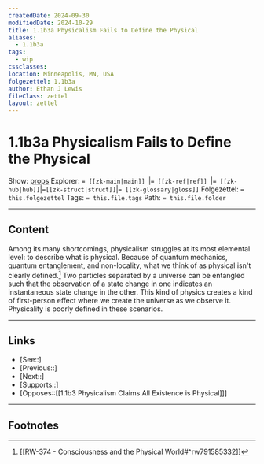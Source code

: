 ```yaml
---
createdDate: 2024-09-30
modifiedDate: 2024-10-29
title: 1.1b3a Physicalism Fails to Define the Physical
aliases:
  - 1.1b3a
tags:
  - wip
cssclasses: 
location: Minneapolis, MN, USA
folgezettel: 1.1b3a
author: Ethan J Lewis
fileClass: zettel
layout: zettel
---
```


# 1.1b3a Physicalism Fails to Define the Physical

Show: [props](obsidian://adv-uri?vault=ejl-zk&commandid=properties%3Aopen-local)
Explorer: `= [[zk-main|main]] `|`= [[zk-ref|ref]] `|`= [[zk-hub|hub]]`|`=[[zk-struct|struct]]`|`= [[zk-glossary|gloss]]`
Folgezettel: `= this.folgezettel` 
Tags: `= this.file.tags`
Path: `= this.file.folder`
- - -

## Content

Among its many shortcomings, physicalism struggles at its most elemental level: to describe what is physical. Because of quantum mechanics, quantum entanglement, and non-locality, what we think of as physical isn't clearly defined.[^1] Two particles separated by a universe can be entangled such that the observation of a state change in one indicates an instantaneous state change in the other. This kind of physics creates a kind of first-person effect where we create the universe as we observe it. Physicality is poorly defined in these scenarios.
- - -

## Links

- [See::]
- [Previous::]
- [Next::]
- [Supports::]
- [Opposes::[[1.1b3 Physicalism Claims All Existence is Physical]]]
- - -

## Footnotes

[^1]: [[RW-374 - Consciousness and the Physical World#^rw791585332]]